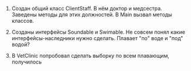 1. Создан общий класс ClientStaff.
В нём доктор и медсестра. Заведены методы для этих должностей.
В Main вызвал методы классов.

2. Созданы интерфейсы Soundable и Swimable.
Не совсем понял какие интерфейсы-наследники нужно сделать.
Плавает "по" воде и "под" водой?

3. В VetClinic попробовал сделать выборку по всем плавающим, получилось
